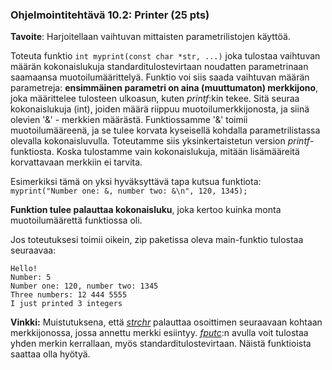 ### Ohjelmointitehtävä 10.2: Printer (25 pts)

**Tavoite**: Harjoitellaan vaihtuvan mittaisten parametrilistojen
  käyttöä.

Toteuta funktio `int myprint(const char *str, ...)` joka tulostaa vaihtuvan määrän
kokonaislukuja standarditulostevirtaan noudatten parametrinaan
saamaansa muotoilumäärittelyä. Funktio voi siis saada vaihtuvan määrän
parametreja: **ensimmäinen parametri on aina (muuttumaton)
merkkijono**, joka määrittelee tulosteen ulkoasun, kuten *printf*:kin
tekee. Sitä seuraa kokonaislukuja (int), joiden määrä riippuu
muotoilumerkkijonosta, ja siinä olevien '&' - merkkien
määrästä. Funktiossamme '&' toimii muotoilumääreenä, ja se tulee
korvata kyseisellä kohdalla parametrilistassa olevalla
kokonaisluvulla. Toteutamme siis yksinkertaistetun version
*printf*-funktiosta. Koska tulostamme vain kokonaislukuja, mitään
lisämääreitä korvattavaan merkkiin ei tarvita.

Esimerkiksi tämä on yksi hyväksyttävä tapa kutsua funktiota:
`myprint("Number one: &, number two: &\n", 120, 1345);`

**Funktion tulee palauttaa kokonaisluku**, joka kertoo kuinka monta
  muotoilumäärettä funktiossa oli.

Jos toteutuksesi toimii oikein, zip paketissa oleva main-funktio
tulostaa seuraavaa:

    Hello!
    Number: 5
    Number one: 120, number two: 1345
    Three numbers: 12 444 5555
    I just printed 3 integers

**Vinkki:** Muistutuksena, että 
*[strchr](http://www.cplusplus.com/reference/cstring/strchr/?kw=strchr)*
palauttaa osoittimen
seuraavaan kohtaan merkkijonossa, jossa annettu merkki
esiintyy. *[fputc](http://www.cplusplus.com/reference/cstdio/fputc/?kw=fputc)*:n 
avulla voit tulostaa yhden merkin kerrallaan,
myös standarditulostevirtaan. Näistä funktioista saattaa olla hyötyä.
